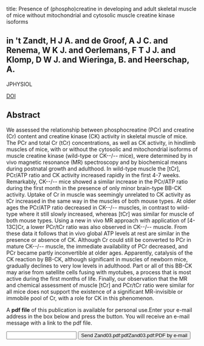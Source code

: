 title: Presence of (phospho)creatine in developing and adult skeletal muscle of mice without mitochondrial and cytosolic muscle creatine kinase isoforms

## in 't Zandt, H J A. and de Groof, A J C. and Renema, W K J. and Oerlemans, F T J J. and Klomp, D W J. and Wieringa, B. and Heerschap, A.
JPHYSIOL

<a href="https://doi.org/10.1113/jphysiol.2002.034538">DOI</a>

## Abstract
We assessed the relationship between phosphocreatine (PCr) and creatine (Cr) content and creatine kinase (CK) activity in skeletal muscle of mice. The PCr and total Cr (tCr) concentrations, as well as CK activity, in hindlimb muscles of mice, with or without the cytosolic and mitochondrial isoforms of muscle creatine kinase (wild-type or CK--/-- mice), were determined by in vivo magnetic resonance (MR) spectroscopy and by biochemical means during postnatal growth and adulthood. In wild-type muscle the [tCr], PCr/ATP ratio and CK activity increased rapidly in the first 4-7 weeks. Remarkably, CK--/-- mice showed a similar increase in the PCr/ATP ratio during the first month in the presence of only minor brain-type BB-CK activity. Uptake of Cr in muscle was seemingly unrelated to CK activity as tCr increased in the same way in the muscles of both mouse types. At older ages the PCr/ATP ratio decreased in CK--/-- muscles, in contrast to wild-type where it still slowly increased, whereas [tCr] was similar for muscle of both mouse types. Using a new in vivo MR approach with application of [4-13C]Cr, a lower PCr/tCr ratio was also observed in CK--/-- muscle. From these data it follows that in vivo global ATP levels at rest are similar in the presence or absence of CK. Although Cr could still be converted to PCr in mature CK--/-- muscle, the immediate availability of PCr decreased, and PCr became partly inconvertible at older ages. Apparently, catalysis of the CK reaction by BB-CK, although significant in muscles of newborn mice, gradually declines to very low levels in adulthood. Part or all of this BB-CK may arise from satellite cells fusing with myotubes, a process that is most active during the first months of life. Finally, our observation that the MR and chemical assessment of muscle [tCr] and PCr/tCr ratio were similar for all mice does not support the existence of a significant MR-invisible or immobile pool of Cr, with a role for CK in this phenomenon.

A <b>pdf file</b> of this publication is available for personal use.Enter your e-mail address in the box below and press the button. You will receive an e-mail message with a link to the pdf file.
<form action="sender.php">  <input type="text" name="email">  <input type="submit" value="Send Zand03.pdf:pdfZand03.pdf:PDF by e-mail"></form>